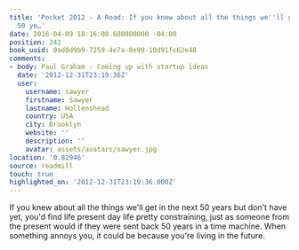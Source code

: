 ```yaml
---
title: 'Pocket 2012 - A Read: If you knew about all the things we''ll get in the next
  50 ye…'
date: 2016-04-09 18:16:00.600000000 -04:00
position: 242
book_uuid: 0ad0d9b9-7259-4e7a-8e99-10d91fc62e48
comments:
- body: Paul Graham - Coming up with startup ideas
  date: '2012-12-31T23:19:36Z'
  user:
    username: sawyer
    firstname: Sawyer
    lastname: Hollenshead
    country: USA
    city: Brooklyn
    website: ''
    description: ''
    avatar: assets/avatars/sawyer.jpg
location: '0.82946'
source: readmill
touch: true
highlighted_on: '2012-12-31T23:19:36.000Z'
---
```


If you knew about all the things we'll get in the next 50 years but don't have yet, you'd find life present day life pretty constraining, just as someone from the present would if they were sent back 50 years in a time machine. When something annoys you, it could be because you're living in the future.